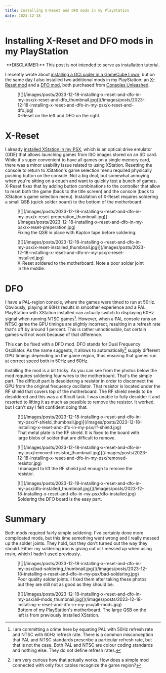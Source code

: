 ```yaml
---
title: Installing X-Reset and DFO mods in my PlayStation
date: 2023-12-18
---
```


Installing X-Reset and DFO mods in my PlayStation
=================================================

<center>
**DISCLAIMER:** This post is not intended to serve as installation tutorial.
</center>

I recently wrote about [installing a GCLoader in a GameCube I
own](2023-11-30-installing-a-gcloader-in-my-gamecube.html), but on the same day
I also installed two additional mods in my PlayStation: an [X-Reset
mod](https://www.consolesunleashed.com/product/sony-playstation-x-reset-mod-kit/)
and a [DFO
mod](https://www.consolesunleashed.com/product/sony-playstation-dual-frequency-oscillator-mod-kit/),
both purchased from [Consoles Unleashed](https://www.consolesunleashed.com/).

<div class="thumbnail">
<figure>
[![](/images/posts/2023-12-18-installing-x-reset-and-dfo-in-my-psx/x-reset-and-dfo_thumbnail.jpg)](/images/posts/2023-12-18-installing-x-reset-and-dfo-in-my-psx/x-reset-and-dfo.jpg)
<figcaption>X-Reset on the left and DFO on the right.</figcaption>
</figure>
</div>

X-Reset
=======

I already [installed XStation in my PSX](2023-03-35-installing-xstation.html),
which is an optical drive emulator (ODE) that allows launching games from ISO
images stored on an SD card.  While it's super convenient to have all games on a
single memory card, there was a minor usability issue related to using XStation.
Resetting the console to return to XStation's game selection menu required
physically pushing button on the console.  Not a big deal, but somewhat annoying
when you're sitting on a couch and want to quickly test a bunch of games.
X-Reset fixes that by adding button combinations to the controller that allow to
reset both the game (back to the title screen) and the console (back to
XStation's game selection menu).  Installation of X-Reset requires soldering a
small QSB (quick solder board) to the bottom of the motherboard.

<div class="thumbnail">
<figure>
[![](/images/posts/2023-12-18-installing-x-reset-and-dfo-in-my-psx/x-reset-preperation_thumbnail.jpg)](/images/posts/2023-12-18-installing-x-reset-and-dfo-in-my-psx/x-reset-preperation.jpg)
<figcaption>Fixing the QSB in place with Kapton tape before soldering.</figcaption>
</figure>
</div>

<div class="thumbnail">
<figure>
[![](/images/posts/2023-12-18-installing-x-reset-and-dfo-in-my-psx/x-reset-installed_thumbnail.jpg)](/images/posts/2023-12-18-installing-x-reset-and-dfo-in-my-psx/x-reset-installed.jpg)
<figcaption>X-Reset soldered to the motherboard.  Note a poor solder joint in
the middle.</figcaption>
</figure>
</div>

DFO
===

I have a PAL-region console, where the games were timed to run at 50Hz.
Obviously, playing at 60Hz results in smoother experience and a PAL PlayStation
with XStation installed can actually switch to displaying 60Hz signal when
running NTSC games[^1].  However, when a PAL console runs an NTSC game the GPU
timings are slightly incorrect, resulting in a refresh rate that's off by around
1 percent.  This is rather unnoticeable, but certain games will not work because
of that difference.

This can be fixed with a DFO mod.  DFO stands for Dual Frequency Oscillator.  As
the name suggests, it allows to automatically[^2] supply different GPU timings
depending on the game region, thus ensuring that games run at correct speed both
in 50Hz and 60Hz.

Installing the mod is a bit tricky.  As you can see from the photos below the
mod requires soldering four wires to the motherboard.  That's the simple part.
The difficult part is desoldering a resistor in order to disconnect the GPU from
the original frequency oscillator.  That resistor is located under the RF shield
that covers top of the motherboard.  The RF shield needs to be desoldered and
this was a difficult task.  I was unable to fully desolder it and resorted to
lifting it as much as possible to remove the resistor.  It worked, but I can't
say I felt confident doing that.

<div class="thumbnail">
<figure>
[![](/images/posts/2023-12-18-installing-x-reset-and-dfo-in-my-psx/rf-shield_thumbnail.jpg)](/images/posts/2023-12-18-installing-x-reset-and-dfo-in-my-psx/rf-shield.jpg)
<figcaption>That metal plate is the RF shield.  It is fixed to the board with
large blobs of solder that are difficult to remove.</figcaption>
</figure>
</div>

<div class="thumbnail">
<figure>
[![](/images/posts/2023-12-18-installing-x-reset-and-dfo-in-my-psx/removed-resistor_thumbnail.jpg)](/images/posts/2023-12-18-installing-x-reset-and-dfo-in-my-psx/removed-resistor.jpg)
<figcaption>I managed to lift the RF shield just enough to remove the resistor.</figcaption>
</figure>
</div>

<div class="thumbnail">
<figure>
[![](/images/posts/2023-12-18-installing-x-reset-and-dfo-in-my-psx/dfo-installed_thumbnail.jpg)](/images/posts/2023-12-18-installing-x-reset-and-dfo-in-my-psx/dfo-installed.jpg)
<figcaption>Soldering the DFO board is the easy part.</figcaption>
</figure>
</div>

Summary
=======

Both mods required fairly simple soldering.  I've certainly done more
complicated mods, but this time something went wrong and I really messed up the
solder joints.  They hold, but they don't turned out the way they should.
Either my soldering iron is giving out or I messed up when using rosin, which I
hadn't used previously.

<div class="thumbnail">
<figure>
[![](/images/posts/2023-12-18-installing-x-reset-and-dfo-in-my-psx/bad-soldering_thumbnail.jpg)](/images/posts/2023-12-18-installing-x-reset-and-dfo-in-my-psx/bad-soldering.jpg)
<figcaption>Poor quality solder joints.  I fixed them after taking these photos
but they are still not as good as they should be.</figcaption>
</figure>
</div>

<div class="thumbnail">
<figure>
[![](/images/posts/2023-12-18-installing-x-reset-and-dfo-in-my-psx/all-mods_thumbnail.jpg)](/images/posts/2023-12-18-installing-x-reset-and-dfo-in-my-psx/all-mods.jpg)
<figcaption>Bottom of my PlayStation's motherboard.  The large QSB on the left
is from previously installed XStation.</figcaption>
</figure>
</div>


[^1]: I am committing a crime here by equating PAL with 50Hz refresh rate and
      NTSC with 60Hz refresh rate.  There is a common misconception that PAL and
      NTSC standards prescribe a particular refresh rate, but that is not the
      case.  Both PAL and NTSC are colour coding standards and nothing else.
      They do not define refresh rates.

[^2]: I am very curious how that actually works.  How does a simple mod
      connected with only four cables recognize the game region?
